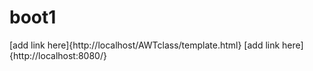 # boot1
[add link here]{http://localhost/AWTclass/template.html}
[add link here]{http://localhost:8080/}
